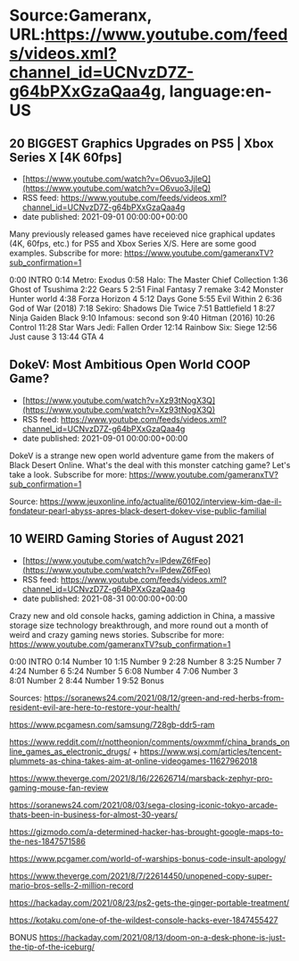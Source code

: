# Source:Gameranx, URL:https://www.youtube.com/feeds/videos.xml?channel_id=UCNvzD7Z-g64bPXxGzaQaa4g, language:en-US

## 20 BIGGEST Graphics Upgrades on PS5 | Xbox Series X [4K 60fps]
 - [https://www.youtube.com/watch?v=O6vuo3JjIeQ](https://www.youtube.com/watch?v=O6vuo3JjIeQ)
 - RSS feed: https://www.youtube.com/feeds/videos.xml?channel_id=UCNvzD7Z-g64bPXxGzaQaa4g
 - date published: 2021-09-01 00:00:00+00:00

Many previously released games have receieved nice graphical updates (4K, 60fps, etc.) for PS5 and Xbox Series X/S. Here are some good examples.
Subscribe for more: https://www.youtube.com/gameranxTV?sub_confirmation=1

0:00 INTRO
0:14 Metro: Exodus 
0:58 Halo: The Master Chief Collection 
1:36 Ghost of Tsushima
2:22 Gears 5 
2:51 Final Fantasy 7 remake 
3:42 Monster Hunter world 
4:38 Forza Horizon 4 
5:12 Days Gone 
5:55 Evil Within 2 
6:36 God of War (2018) 
7:18 Sekiro: Shadows Die Twice 
7:51 Battlefield 1 
8:27 Ninja Gaiden Black 
9:10 Infamous: second son
9:40 Hitman (2016)
10:26 Control 
11:28 Star Wars Jedi: Fallen Order
12:14 Rainbow Six: Siege
12:56 Just cause 3
13:44 GTA 4

## DokeV: Most Ambitious Open World COOP Game?
 - [https://www.youtube.com/watch?v=Xz93tNogX3Q](https://www.youtube.com/watch?v=Xz93tNogX3Q)
 - RSS feed: https://www.youtube.com/feeds/videos.xml?channel_id=UCNvzD7Z-g64bPXxGzaQaa4g
 - date published: 2021-09-01 00:00:00+00:00

DokeV is a strange new open world adventure game from the makers of Black Desert Online. What's the deal with this monster catching game? Let's take a look.
Subscribe for more: https://www.youtube.com/gameranxTV?sub_confirmation=1

Source: https://www.jeuxonline.info/actualite/60102/interview-kim-dae-il-fondateur-pearl-abyss-apres-black-desert-dokev-vise-public-familial

## 10 WEIRD Gaming Stories of August 2021
 - [https://www.youtube.com/watch?v=lPdewZ6fFeo](https://www.youtube.com/watch?v=lPdewZ6fFeo)
 - RSS feed: https://www.youtube.com/feeds/videos.xml?channel_id=UCNvzD7Z-g64bPXxGzaQaa4g
 - date published: 2021-08-31 00:00:00+00:00

Crazy new and old console hacks, gaming addiction in China, a massive storage size technology breakthrough, and more round out a month of weird and crazy gaming news stories.
Subscribe for more: https://www.youtube.com/gameranxTV?sub_confirmation=1

0:00 INTRO
0:14 Number 10
1:15 Number 9
2:28 Number 8
3:25 Number 7  
4:24 Number 6 
5:24 Number 5
6:08 Number 4
7:06 Number 3  
8:01 Number 2
8:44 Number 1
9:52 Bonus

Sources:
https://soranews24.com/2021/08/12/green-and-red-herbs-from-resident-evil-are-here-to-restore-your-health/

https://www.pcgamesn.com/samsung/728gb-ddr5-ram

https://www.reddit.com/r/nottheonion/comments/owxmmf/china_brands_online_games_as_electronic_drugs/ + https://www.wsj.com/articles/tencent-plummets-as-china-takes-aim-at-online-videogames-11627962018

https://www.theverge.com/2021/8/16/22626714/marsback-zephyr-pro-gaming-mouse-fan-review

https://soranews24.com/2021/08/03/sega-closing-iconic-tokyo-arcade-thats-been-in-business-for-almost-30-years/

https://gizmodo.com/a-determined-hacker-has-brought-google-maps-to-the-nes-1847571586

https://www.pcgamer.com/world-of-warships-bonus-code-insult-apology/

https://www.theverge.com/2021/8/7/22614450/unopened-copy-super-mario-bros-sells-2-million-record

https://hackaday.com/2021/08/23/ps2-gets-the-ginger-portable-treatment/

https://kotaku.com/one-of-the-wildest-console-hacks-ever-1847455427

BONUS
https://hackaday.com/2021/08/13/doom-on-a-desk-phone-is-just-the-tip-of-the-iceburg/

